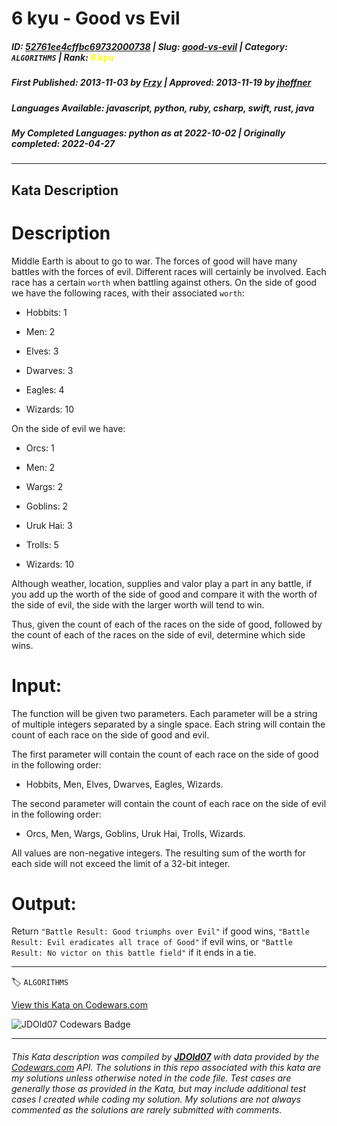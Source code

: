 # 6 kyu - Good vs Evil

##### **ID**: [52761ee4cffbc69732000738](https://www.codewars.com/kata/52761ee4cffbc69732000738) | **Slug**: [good-vs-evil](https://www.codewars.com/kata/52761ee4cffbc69732000738) | **Category**: `ALGORITHMS` | **Rank**: <span style="color:yellow">6 kyu</span>

##### **First Published**: 2013-11-03 ***by*** [Frzy](https://www.codewars.com/users/Frzy) | **Approved**: 2013-11-19 ***by*** [jhoffner](https://www.codewars.com/users/jhoffner)

##### **Languages Available**: javascript, python, ruby, csharp, swift, rust, java

##### **My Completed Languages**: python ***as at*** 2022-10-02 | **Originally completed**: 2022-04-27

---

## Kata Description


# Description



Middle Earth is about to go to war.  The forces of good will have many battles with the forces of evil. Different races will certainly be involved.  Each race has a certain `worth` when battling against others. On the side of good we have the following races, with their associated `worth`:



* Hobbits: 1

* Men: 2

* Elves: 3

* Dwarves: 3

* Eagles: 4

* Wizards: 10



On the side of evil we have:



* Orcs: 1

* Men: 2

* Wargs: 2

* Goblins: 2

* Uruk Hai: 3

* Trolls: 5

* Wizards: 10



Although weather, location, supplies and valor play a part in any battle, if you add up the worth of the side of good and compare it with the worth of the side of evil, the side with the larger worth will tend to win.



Thus, given the count of each of the races on the side of good, followed by the count of each of the races on the side of evil, determine which side wins.



# Input:



The function will be given two parameters.  Each parameter will be a string of multiple integers separated by a single space.  Each string will contain the count of each race on the side of good and evil.



The first parameter will contain the count of each race on the side of good in the following order:



* Hobbits, Men, Elves, Dwarves, Eagles, Wizards.



The second parameter will contain the count of each race on the side of evil in the following order:



* Orcs, Men, Wargs, Goblins, Uruk Hai, Trolls, Wizards.



All values are non-negative integers. The resulting sum of the worth for each side will not exceed the limit of a 32-bit integer.



# Output:



Return `"Battle Result: Good triumphs over Evil"` if good wins, `"Battle Result: Evil eradicates all trace of Good"` if evil wins, or `"Battle Result: No victor on this battle field"` if it ends in a tie.



---


🏷 `ALGORITHMS`


[View this Kata on Codewars.com](https://www.codewars.com/kata/52761ee4cffbc69732000738)

![](https://www.codewars.com/users/jdold07/badges/large "JDOld07 Codewars Badge")

---

###### *This Kata description was compiled by [**JDOld07**](https://tpstech.dev) with data provided by the [Codewars.com](https://www.codewars.com) API.  The solutions in this repo associated with this kata are my solutions unless otherwise noted in the code file.  Test cases are generally those as provided in the Kata, but may include additional test cases I created while coding my solution.  My solutions are not always commented as the solutions are rarely submitted with comments.*
